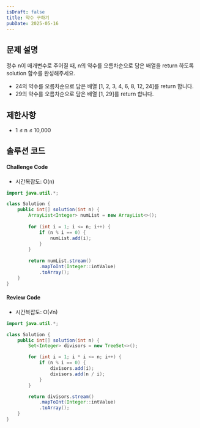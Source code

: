 ```yaml
---
isDraft: false
title: 약수 구하기
pubDate: 2025-05-16
---
```


## 문제 설명

정수 n이 매개변수로 주어질 때, n의 약수를 오름차순으로 담은 배열을 return 하도록 solution 함수를 완성해주세요.

- 24의 약수를 오름차순으로 담은 배열 [1, 2, 3, 4, 6, 8, 12, 24]를 return 합니다.
- 29의 약수를 오름차순으로 담은 배열 [1, 29]를 return 합니다.

## 제한사항

- 1 ≤ n ≤ 10,000

## 솔루션 코드

#### Challenge Code
- 시간복잡도: O(n)
```java
import java.util.*;

class Solution {
    public int[] solution(int n) {
        ArrayList<Integer> numList = new ArrayList<>();
        
        for (int i = 1; i <= n; i++) {
            if (n % i == 0) {
                numList.add(i);
            }
        }
        
        return numList.stream()
            .mapToInt(Integer::intValue)
            .toArray();
    }
}
```

#### Review Code
- 시간복잡도: O(√n)
```java
import java.util.*;

class Solution {
    public int[] solution(int n) {
        Set<Integer> divisors = new TreeSet<>();

        for (int i = 1; i * i <= n; i++) {
            if (n % i == 0) {
                divisors.add(i);
                divisors.add(n / i);
            }
        }

        return divisors.stream()
            .mapToInt(Integer::intValue)
            .toArray();
    }
}
```
